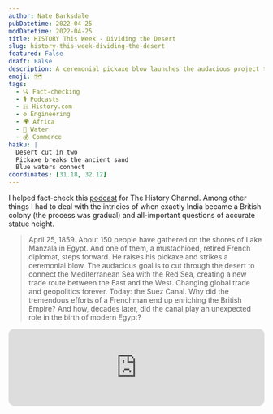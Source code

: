 ```yaml
---
author: Nate Barksdale
pubDatetime: 2022-04-25
modDatetime: 2022-04-25
title: HISTORY This Week - Dividing the Desert
slug: history-this-week-dividing-the-desert
featured: False
draft: False
description: A ceremonial pickaxe blow launches the audacious project to divide the desert and link two seas via the Suez Canal.
emoji: 🗺️
tags:
  - 🔍 Fact-checking
  - 🎙️ Podcasts
  - 🇭 History.com
  - ⚙️ Engineering
  - 🌍 Africa
  - 🌊 Water
  - 💰 Commerce
haiku: |
  Desert cut in two
  Pickaxe breaks the ancient sand
  Blue waters connect
coordinates: [31.18, 32.12]
---
```


I helped fact-check this [podcast](https://open.spotify.com/episode/5HRI6FGU1sTsY4O8dCCmYz?si=pCx5bQpZTHmWd_upKWBZ-A) for The History Channel. Among other things I had to deal with the intricies of when exactly India became a British colony (the process was gradual) and all-important questions of accurate statue height.

> April 25, 1859. About 150 people have gathered on the shores of Lake Manzala in Egypt. And one of them, a mustachioed, retired French diplomat, steps forward. He raises his pickaxe and strikes a ceremonial blow. The audacious goal is to cut through the desert to connect the Mediterranean Sea with the Red Sea, creating a new trade route between the East and the West. Changing global trade and geopolitics forever. Today: the Suez Canal. Why did the tremendous efforts of a Frenchman end up enriching the British Empire? And how, decades later, did the canal play an unexpected role in the birth of modern Egypt?

<iframe style="border-radius:12px" src="https://open.spotify.com/embed/episode/5HRI6FGU1sTsY4O8dCCmYz?utm_source=generator" width="100%" height="152" frameBorder="0" allowfullscreen="" allow="autoplay; clipboard-write; encrypted-media; fullscreen; picture-in-picture" loading="lazy"></iframe>
